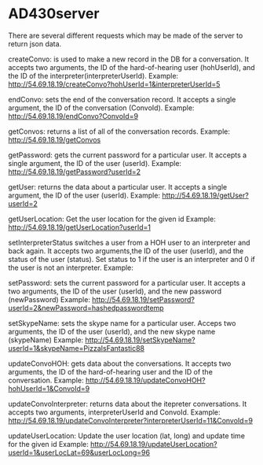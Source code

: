 # AD430server
There are several different requests which may be made of the server to return json data.

createConvo: is used to make a new record in the DB for a conversation. It accepts two arguments, the ID of the hard-of-hearing user (hohUserId), and the ID of the interpreter(interpreterUserId).
Example: http://54.69.18.19/createConvo?hohUserId=1&interpreterUserId=5

endConvo: sets the end of the conversation record. It accepts a single argument, the ID of the conversation (ConvoId).
Example: http://54.69.18.19/endConvo?ConvoId=9

getConvos: returns a list of all of the conversation records.
Example: http://54.69.18.19/getConvos

getPassword: gets the current password for a particular user. It accepts a single argument, the ID of the user (userId).
Example: http://54.69.18.19/getPassword?userId=2

getUser: returns the data about a particular user. It accepts a single argument, the ID of the user (userId).
Example: http://54.69.18.19/getUser?userId=2

getUserLocation: Get the user location for the given id
Example: http://54.69.18.19/getUserLocation?userId=1

setInterpreterStatus switches a user from a HOH user to an interpreter and back again. It accepts two arguments,the ID of the user (userId), and the status of the user (status). Set status to 1 if the user is an interpreter and 0 if the user is not an interpreter.
Example:

setPassword: sets the current password for a particular user. It accepts a two arguments, the ID of the user (userId), and the new password   (newPassword)
Example: http://54.69.18.19/setPassword?userId=2&newPassword=hashedpasswordtemp

setSkypeName: sets the skype name for a particular user.  Acceps two arguments, the ID of the user (userId), and the new skype name (skypeName)
Example: http://54.69.18.19/setSkypeName?userId=1&skypeName=PizzaIsFantastic88

updateConvoHOH: gets data about the conversations. It accepts two arguments, the ID of the hard-of-hearing user and the ID of the conversation.
Example: http://54.69.18.19/updateConvoHOH?hohUserId=1&ConvoId=9

updateConvoInterpreter: returns data about the itepreter conversations. It accepts two arguments, interpreterUserId and ConvoId.
Example: http://54.69.18.19/updateConvoInterpreter?interpreterUserId=11&ConvoId=9

updateUserLocation: Update the user location (lat, long) and update time for the given id
Example: http://54.69.18.19/updateUserLocation?userId=1&userLocLat=69&userLocLong=96
